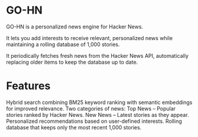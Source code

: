 # GO-HN
GO-HN is a personalized news engine for Hacker News.

It lets you add interests to receive relevant, personalized news while maintaining a rolling database of 1,000 stories.

It periodically fetches fresh news from the Hacker News API, automatically replacing older items to keep the database up to date.

# Features
Hybrid search combining BM25 keyword ranking with semantic embeddings for improved relevance.
Two categories of news:
    Top News – Popular stories ranked by Hacker News.
    New News – Latest stories as they appear.
Personalized recommendations based on user-defined interests.
Rolling database that keeps only the most recent 1,000 stories.
